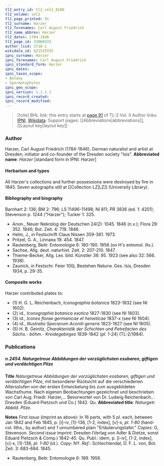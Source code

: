 ```yaml
---
tl2_entry_id: tl2_vol2_0106
tl2_volume: vol2
tl2_page_printed: 91
tl2_surname: Harzer
tl2_forenames: Carl August Friedrich
tl2_name_abbrev: Harzer
tl2_dates: 1784-1846
tl2_page_id: 33068333
author_lsid: 3710-1
wikidata_id: Q21515555
ipni_surname: Harzer
ipni_forenames: Carl August Friedrich
ipni_standard_form: Harzer
ipni_dates: 
ipni_taxon_scope: 
- Botany
- Spermatophytes
ipni_geo_scope: 
ipni_version: 1.1.1.1
ipni_record_created: 
ipni_record_modified:
---
```


> [!cite] BHL link: this entry starts at [page 91](https://www.biodiversitylibrary.org/page/33068333) of TL-2 Vol. II
> Author links: [IPNI](https://www.ipni.org/a/3710-1), [Wikidata](https://www.wikidata.org/wiki/Q21515555). Support pages: [[Abbreviations|abbreviations]], [[Layout key|layout key]]

### Author

Harzer, Carl August Friedrich (1784-1846), German naturalist and artist at Dresden; initiator and co-founder of the Dresden society "Isis". 
**Abbreviated name**: *Harzer* \[standard form in IPNI: *Harzer*\]

#### Herbarium and types

All Harzer's collections and further possessions were destroyed by fire in 1845. Seven autographs still at [[Collection LZ|LZ]] (University Library).

#### Bibliography and biography

Barnhart 2: 136; BM 2: 796; LS 11496-11498; NI 811; PR 3836 (ed. 1: 4201); Stevenson p. 1244 ("Harzer"); Tucker 1: 325.
- Anon., Neuer Nekrolog der Deutschen 24(2): 1045. 1846 (*n.v.*); Flora 29: 352. 1846; Bot. Zeit. 4: 719. 1846.
- Helm, J., *in* Festschrift Claus Nissen 359-361. 1973.
- Pritzel, G. A., Linnaea 19: 454. 1847.
- Rautenberg, Beitr. Entomologie 6: 180-190. 1956 (on H's entomol. ills.).
- Sachse, Allg. deut. naturhist. Zeit. 2: 207-210. 1847.
- Thieme-Becker, Allg. Lex. bild. Künstler 36: 95. 1923 (see also 32: 566. 1938).
- Zaunick, *in* Festschr. Feier 100j. Bestehen Naturw. Ges. Isis, Dresden 1934, p. 29-35.

#### Composite works

Harzer contributed plates to:
- (1) H. G. L. Reichenbach, *Iconographia botanica* 1823-1832 (see NI 1602).
- (2) id., *Iconographia botanica exotica* 1827-1830 (see NI 1603).
- (3) id., *Icones florae germanicae et helveticae* 1837-x (see NI 1604).
- (4) id., *Illustratio Specierum Aconiti generis* 1823-1827 (see NI 1605).
- (5) H. B. Geinitz, *Charakteristik der Schichten und Petrefacten des Sächs.- böhm.- Kreidegebirges* 1839-1842 (*pl. 1-24*) (TL-2/1984).

### Publications

##### n.2454. Naturgetreue Abbildungen der vorzüglichsten essbaren, giftigen und verdächtigen Pilze

**Title**
*Naturgetreue Abbildungen der vorzüglichsten essbaren, giftigen und verdächtigen Pilze*, mit besonderer Rücksicht auf die verschiedenen Altersstufen von der ersten Entwickelung bis zum ausgebildeten Wachsthume. Nach eigenen Beobachtungen gezeichnet und beschrieben von Carl Aug. Friedr. Harzer,... Bevorwortet von Dr. Ludwig Reichenbach... Dresden (Eduard Pietzsch und Co.) 1842. Qu.
**Abbreviated title**: *Naturgetr. Abbild. Pilze*.

**Notes**
*First issue* (imprint as above): In 16 parts, with 5 pl. each, between Jan 1842 and Feb 1845, p. \[i\]-iv, \[1\]-136, \[1-2, index\], \[v\]-x, *pl. 1-80* (hand-col. liths., by author) and *1* unnumbered plain "Erläuterungstafel." *Copies*: G, Stevenson.
*Second issue* imprint: Dresden (Verlag von Adler & Dietze, sonst Eduard Pietzsch & Comp.) 1842-45. Qu. *Publ*.: idem, p. \[i-iv\], \[1-2, index\], \[v\]-x, \[1\]-136, *pl. 1-80* (id.). *Copy*: NY.
*Ref*.: Schlechtendal, D. F. L. von, Bot. Zeit. 3: 683-684. 1845.
- Rautenberg, Beitr. Entomologie 6: 189. 1956.

